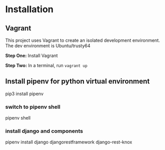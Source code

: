 # Installation

## Vagrant
This project uses Vagrant to create an isolated development environment. The dev environment is Ubuntu/trusty64

**Step One:**
Install Vagrant

**Step Two:**
In a terminal, run `vagrant up`

## Install pipenv for python virtual environment
pip3 install pipenv

### switch to pipenv shell
pipenv shell

### install django and components
pipenv install django djangorestframework django-rest-knox
